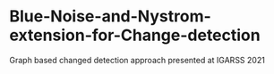 # Blue-Noise-and-Nystrom-extension-for-Change-detection
Graph based changed detection approach presented at IGARSS 2021

